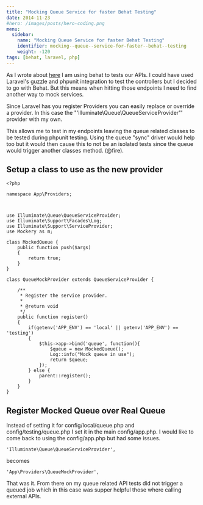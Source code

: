 ```yaml
---
title: "Mocking Queue Service for faster Behat Testing"
date: 2014-11-23
#hero: /images/posts/hero-coding.png
menu:
  sidebar:
    name: "Mocking Queue Service for faster Behat Testing"
    identifier: mocking--queue--service-for-faster--behat--testing
    weight: -120
tags: [behat, laravel, php]
---
```


As I wrote about [here](http://www.alfrednutile.info/posts/103/edit) I am using behat to tests our APIs. I could have used Laravel's guzzle and phpunit integration to test the controllers but I decided to go with Behat.  But this means when hitting those endpoints I need to find another way to mock services.

Since Laravel has you register Providers you can easily replace or override a provider. In this case the "'Illuminate\Queue\QueueServiceProvider'" provider with my own.

This allows me to test in my endpoints leaving the queue related classes to be tested during phpunit testing. Using the queue "sync" driver would help too but it would then cause this to not be an isolated tests since the queue would trigger another classes method. (@fire).

## Setup a class to use as the new provider

~~~
<?php

namespace App\Providers;



use Illuminate\Queue\QueueServiceProvider;
use Illuminate\Support\Facades\Log;
use Illuminate\Support\ServiceProvider;
use Mockery as m;

class MockedQueue {
    public function push($args)
    {
        return true;
    }
}

class QueueMockProvider extends QueueServiceProvider {

    /**
     * Register the service provider.
     *
     * @return void
     */
    public function register()
    {
        if(getenv('APP_ENV') == 'local' || getenv('APP_ENV') == 'testing')
        {
            $this->app->bind('queue', function(){
                $queue = new MockedQueue();
                Log::info("Mock queue in use");
                return $queue;
            });
        } else {
            parent::register();
        }
    }
}
~~~

## Register Mocked Queue over Real Queue

Instead of setting it for config/local/queue.php and config/testing/queue.php I set it in the main config/app.php. I would like to come back to using the config/app.php but had some issues.

~~~
'Illuminate\Queue\QueueServiceProvider',
~~~

becomes 

~~~
'App\Providers\QueueMockProvider',
~~~

That was it. From there on my queue related API tests did not trigger a queued job which in this case was supper helpful those where calling external APIs.
